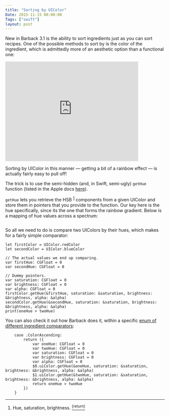 ```yaml
---
title: "Sorting by UIColor"
Date: 2015-11-15 00:00:00
Tags: ["swift"]
layout: post
---
```


<p>New in Barback 3.1 is the ability to sort ingredients just as you can sort recipes.  One of the possible methods to sort by is the color of the ingredient, which is admittedly more of an aesthetic option than a functional one:</p>


<iframe allowfullscreen="" frameborder="0" height="315" src="https://www.youtube.com/embed/nYgrkdF4blM" width="420"></iframe>


<p>Sorting by UIColor in this manner — getting a bit of a rainbow effect — is actually fairly easy to pull off!</p>


<p>The trick is to use the semi-hidden (and, in Swift, semi-ugly) <code>getHue</code> function (listed in the Apple docs <a href="https://developer.apple.com/library/ios/documentation/UIKit/Reference/UIColor_Class/#//apple_ref/occ/instm/UIColor/getHue:saturation:brightness:alpha:">here</a>).</p>


<p><code>getHue</code> lets you retrieve the HSB <sup class="footnote-ref" id="fnref:1"><a href="#fn:1" rel="footnote">1</a></sup> components from a given UIColor and store them in pointers that you provide to the function.  Our key here is the hue specifically, since its the one that forms the rainbow gradient.  Below is a mapping of hue values across a spectrum:</p>


<p><img alt="" src="https://upload.wikimedia.org/wikipedia/commons/thumb/a/ad/HueScale.svg/743px-HueScale.svg.png"/></p>


<p>So all we need to do is compare two UIColors by their hues, which makes for a fairly simple comparator:</p>


<pre><code>let firstColor = UIColor.redColor
let secondColor = UIColor.blueColor

// The actual values we end up comparing.
var firstHue: CGFloat = 0
var secondHue: CGFloat = 0

// Dummy pointers.
var saturation: CGFloat = 0
var brightness: CGFloat = 0
var alpha: CGFloat = 0
firstColor.getHue(&amp;firstHue, saturation: &amp;saturation, brightness: &amp;brightness, alpha: &amp;alpha)
secondColor.getHue(&amp;secondHue, saturation: &amp;saturation, brightness: &amp;brightness, alpha: &amp;alpha)
print(oneHue &gt; twoHue)
</code></pre>


<p>You can also check it out how Barback does it, within a specific <a href="https://github.com/jmduke/Barback/blob/b1bfd8bfb39e579d802731b410660deee522787f/Rye/Barback/Controllers/IngredientBaseSortingMethod.swift">enum of different ingredient comparators</a>:</p>


<pre><code>    case .ColorAscending:
        return ({
            var oneHue: CGFloat = 0
            var twoHue: CGFloat = 0
            var saturation: CGFloat = 0
            var brightness: CGFloat = 0
            var alpha: CGFloat = 0
            $0.uiColor.getHue(&amp;oneHue, saturation: &amp;saturation, brightness: &amp;brightness, alpha: &amp;alpha)
            $1.uiColor.getHue(&amp;twoHue, saturation: &amp;saturation, brightness: &amp;brightness, alpha: &amp;alpha)
            return oneHue &gt; twoHue
        })
    }
</code></pre>


<div class="footnotes">
<hr/>
<ol>
<li id="fn:1">Hue, saturation, brightness.
 <a class="footnote-return" href="#fnref:1"><sup>[return]</sup></a></li>
</ol>
</div>
	
